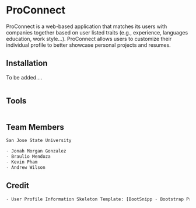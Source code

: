 # ProConnect

ProConnect is a web-based application that matches its users with companies together based on user listed traits (e.g., experience, languages education, work style...). ProConnect allows users to customize their individual profile to better showcase personal projects and resumes. 

## Installation

To be added....

```bash

```

## Tools

```python

```

## Team Members
```python
San Jose State University

- Jonah Morgan Gonzalez
- Braulio Mendoza
- Kevin Pham
- Andrew Wilson
```

## Credit

```python
- User Profile Information Skeleton Template: [BootSnipp - Bootstrap Profile Page Design](https://bootsnipp.com/snippets/K0ZmK)
```
